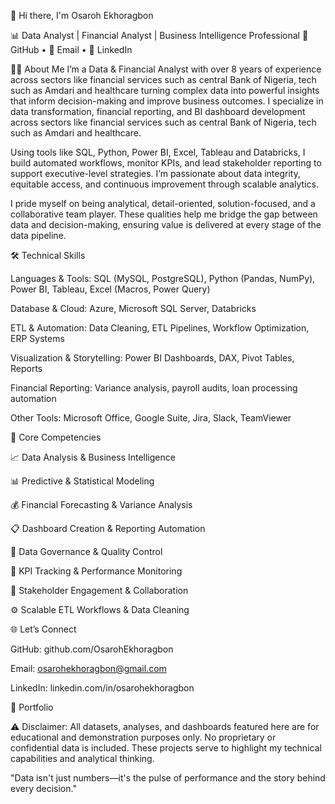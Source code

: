 👋 Hi there, I'm Osaroh Ekhoragbon

📊 Data Analyst | Financial Analyst | Business Intelligence Professional
🔗 GitHub • 📧 Email • 💼 LinkedIn


👨‍💼 About Me
I’m a Data & Financial Analyst with over 8 years of experience across sectors like financial services such as central Bank of Nigeria, tech such as Amdari and healthcare turning complex data into powerful insights that inform decision-making and improve business outcomes. I specialize in data transformation, financial reporting, and BI dashboard development across sectors like financial services such as central Bank of Nigeria, tech such as Amdari and healthcare.

Using tools like SQL, Python, Power BI, Excel, Tableau and Databricks, I build automated workflows, monitor KPIs, and lead stakeholder reporting to support executive-level strategies. I’m passionate about data integrity, equitable access, and continuous improvement through scalable analytics.

I pride myself on being analytical, detail-oriented, solution-focused, and a collaborative team player. These qualities help me bridge the gap between data and decision-making, ensuring value is delivered at every stage of the data pipeline.


🛠️ Technical Skills

Languages & Tools: SQL (MySQL, PostgreSQL), Python (Pandas, NumPy), Power BI, Tableau, Excel (Macros, Power Query)

Database & Cloud: Azure, Microsoft SQL Server, Databricks

ETL & Automation: Data Cleaning, ETL Pipelines, Workflow Optimization, ERP Systems

Visualization & Storytelling: Power BI Dashboards, DAX, Pivot Tables, Reports

Financial Reporting: Variance analysis, payroll audits, loan processing automation

Other Tools: Microsoft Office, Google Suite, Jira, Slack, TeamViewer


🔭 Core Competencies

📈 Data Analysis & Business Intelligence

📊 Predictive & Statistical Modeling

💰 Financial Forecasting & Variance Analysis

📋 Dashboard Creation & Reporting Automation

🧩 Data Governance & Quality Control

🚀 KPI Tracking & Performance Monitoring

🤝 Stakeholder Engagement & Collaboration

⚙️ Scalable ETL Workflows & Data Cleaning


🌐 Let’s Connect

GitHub: github.com/OsarohEkhoragbon

Email: osarohekhoragbon@gmail.com

LinkedIn: linkedin.com/in/osarohekhoragbon


💼 Portfolio

⚠️ Disclaimer: All datasets, analyses, and dashboards featured here are for educational and demonstration purposes only. No proprietary or confidential data is included. These projects serve to highlight my technical capabilities and analytical thinking.

"Data isn't just numbers—it's the pulse of performance and the story behind every decision."
